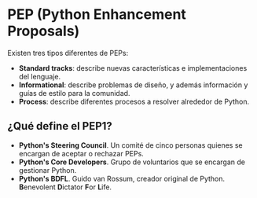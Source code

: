 # PEP (Python Enhancement Proposals)

Existen tres tipos diferentes de PEPs:

- **Standard tracks**: describe nuevas características e implementaciones del lenguaje.
- **Informational**: describe problemas de diseño, y además información y guías de estilo para la comunidad.
- **Process**: describe diferentes procesos a resolver alrededor de Python.

## ¿Qué define el PEP1?

- **Python's Steering Council**. Un comité de cinco personas quienes se encargan de aceptar o rechazar PEPs.
- **Python's Core Developers**. Grupo de voluntarios que se encargan de gestionar Python.
- **Python's BDFL**. Guido van Rossum, creador original de Python. **B**enevolent **D**ictator **F**or **L**ife.

